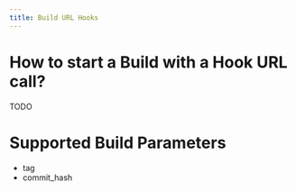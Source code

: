 ```yaml
---
title: Build URL Hooks
---
```



# How to start a Build with a Hook URL call?

TODO

# Supported Build Parameters

- tag
- commit_hash
